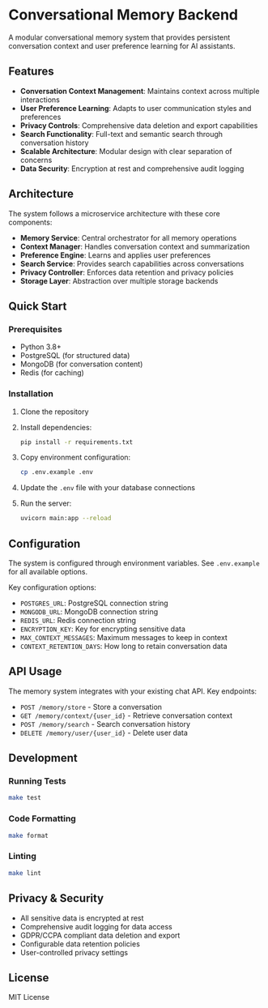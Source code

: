 # Conversational Memory Backend

A modular conversational memory system that provides persistent conversation context and user preference learning for AI assistants.

## Features

- **Conversation Context Management**: Maintains context across multiple interactions
- **User Preference Learning**: Adapts to user communication styles and preferences
- **Privacy Controls**: Comprehensive data deletion and export capabilities
- **Search Functionality**: Full-text and semantic search through conversation history
- **Scalable Architecture**: Modular design with clear separation of concerns
- **Data Security**: Encryption at rest and comprehensive audit logging

## Architecture

The system follows a microservice architecture with these core components:

- **Memory Service**: Central orchestrator for all memory operations
- **Context Manager**: Handles conversation context and summarization
- **Preference Engine**: Learns and applies user preferences
- **Search Service**: Provides search capabilities across conversations
- **Privacy Controller**: Enforces data retention and privacy policies
- **Storage Layer**: Abstraction over multiple storage backends

## Quick Start

### Prerequisites

- Python 3.8+
- PostgreSQL (for structured data)
- MongoDB (for conversation content)
- Redis (for caching)

### Installation

1. Clone the repository
2. Install dependencies:
   ```bash
   pip install -r requirements.txt
   ```

3. Copy environment configuration:
   ```bash
   cp .env.example .env
   ```

4. Update the `.env` file with your database connections

5. Run the server:
   ```bash
   uvicorn main:app --reload
   ```

## Configuration

The system is configured through environment variables. See `.env.example` for all available options.

Key configuration options:
- `POSTGRES_URL`: PostgreSQL connection string
- `MONGODB_URL`: MongoDB connection string  
- `REDIS_URL`: Redis connection string
- `ENCRYPTION_KEY`: Key for encrypting sensitive data
- `MAX_CONTEXT_MESSAGES`: Maximum messages to keep in context
- `CONTEXT_RETENTION_DAYS`: How long to retain conversation data

## API Usage

The memory system integrates with your existing chat API. Key endpoints:

- `POST /memory/store` - Store a conversation
- `GET /memory/context/{user_id}` - Retrieve conversation context
- `POST /memory/search` - Search conversation history
- `DELETE /memory/user/{user_id}` - Delete user data

## Development

### Running Tests

```bash
make test
```

### Code Formatting

```bash
make format
```

### Linting

```bash
make lint
```

## Privacy & Security

- All sensitive data is encrypted at rest
- Comprehensive audit logging for data access
- GDPR/CCPA compliant data deletion and export
- Configurable data retention policies
- User-controlled privacy settings

## License

MIT License